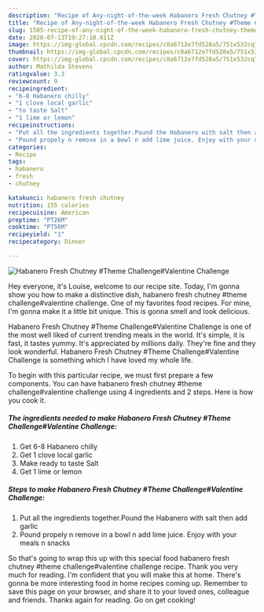 ```yaml
---
description: "Recipe of Any-night-of-the-week Habanero Fresh Chutney #Theme Challenge#Valentine Challenge"
title: "Recipe of Any-night-of-the-week Habanero Fresh Chutney #Theme Challenge#Valentine Challenge"
slug: 1505-recipe-of-any-night-of-the-week-habanero-fresh-chutney-theme-challengevalentine-challenge
date: 2020-07-13T19:27:10.011Z
image: https://img-global.cpcdn.com/recipes/c8a6712e7fd528a5/751x532cq70/habanero-fresh-chutney-theme-challengevalentine-challenge-recipe-main-photo.jpg
thumbnail: https://img-global.cpcdn.com/recipes/c8a6712e7fd528a5/751x532cq70/habanero-fresh-chutney-theme-challengevalentine-challenge-recipe-main-photo.jpg
cover: https://img-global.cpcdn.com/recipes/c8a6712e7fd528a5/751x532cq70/habanero-fresh-chutney-theme-challengevalentine-challenge-recipe-main-photo.jpg
author: Mathilda Stevens
ratingvalue: 3.3
reviewcount: 9
recipeingredient:
- "6-8 Habanero chilly"
- "1 clove local garlic"
- "to taste Salt"
- "1 lime or lemon"
recipeinstructions:
- "Put all the ingredients together.Pound the Habanero with salt then add garlic"
- "Pound propely n remove in a bowl n add lime juice. Enjoy with your meals n snacks"
categories:
- Recipe
tags:
- habanero
- fresh
- chutney

katakunci: habanero fresh chutney 
nutrition: 155 calories
recipecuisine: American
preptime: "PT26M"
cooktime: "PT56M"
recipeyield: "1"
recipecategory: Dinner

---
```



![Habanero Fresh Chutney #Theme Challenge#Valentine Challenge](https://img-global.cpcdn.com/recipes/c8a6712e7fd528a5/751x532cq70/habanero-fresh-chutney-theme-challengevalentine-challenge-recipe-main-photo.jpg)

Hey everyone, it's Louise, welcome to our recipe site. Today, I'm gonna show you how to make a distinctive dish, habanero fresh chutney #theme challenge#valentine challenge. One of my favorites food recipes. For mine, I'm gonna make it a little bit unique. This is gonna smell and look delicious.



Habanero Fresh Chutney #Theme Challenge#Valentine Challenge is one of the most well liked of current trending meals in the world. It's simple, it is fast, it tastes yummy. It's appreciated by millions daily. They're fine and they look wonderful. Habanero Fresh Chutney #Theme Challenge#Valentine Challenge is something which I have loved my whole life.


To begin with this particular recipe, we must first prepare a few components. You can have habanero fresh chutney #theme challenge#valentine challenge using 4 ingredients and 2 steps. Here is how you cook it.

<!--inarticleads1-->

##### The ingredients needed to make Habanero Fresh Chutney #Theme Challenge#Valentine Challenge:

1. Get 6-8 Habanero chilly
1. Get 1 clove local garlic
1. Make ready to taste Salt
1. Get 1 lime or lemon




<!--inarticleads2-->

##### Steps to make Habanero Fresh Chutney #Theme Challenge#Valentine Challenge:

1. Put all the ingredients together.Pound the Habanero with salt then add garlic
1. Pound propely n remove in a bowl n add lime juice. Enjoy with your meals n snacks




So that's going to wrap this up with this special food habanero fresh chutney #theme challenge#valentine challenge recipe. Thank you very much for reading. I'm confident that you will make this at home. There's gonna be more interesting food in home recipes coming up. Remember to save this page on your browser, and share it to your loved ones, colleague and friends. Thanks again for reading. Go on get cooking!
